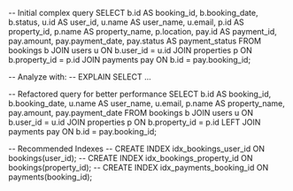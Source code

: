 -- Initial complex query
SELECT 
    b.id AS booking_id,
    b.booking_date,
    b.status,
    u.id AS user_id,
    u.name AS user_name,
    u.email,
    p.id AS property_id,
    p.name AS property_name,
    p.location,
    pay.id AS payment_id,
    pay.amount,
    pay.payment_date,
    pay.status AS payment_status
FROM 
    bookings b
JOIN 
    users u ON b.user_id = u.id
JOIN 
    properties p ON b.property_id = p.id
JOIN 
    payments pay ON b.id = pay.booking_id;

-- Analyze with:
-- EXPLAIN SELECT ...

-- Refactored query for better performance
SELECT 
    b.id AS booking_id,
    b.booking_date,
    u.name AS user_name,
    u.email,
    p.name AS property_name,
    pay.amount,
    pay.payment_date
FROM 
    bookings b
JOIN 
    users u ON b.user_id = u.id
JOIN 
    properties p ON b.property_id = p.id
LEFT JOIN 
    payments pay ON b.id = pay.booking_id;

-- Recommended Indexes
-- CREATE INDEX idx_bookings_user_id ON bookings(user_id);
-- CREATE INDEX idx_bookings_property_id ON bookings(property_id);
-- CREATE INDEX idx_payments_booking_id ON payments(booking_id);
